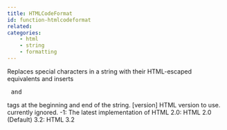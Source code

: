 ```yaml
---
title: HTMLCodeFormat
id: function-htmlcodeformat
related:
categories:
    - html
    - string
    - formatting
---
```


Replaces special characters in a string with their HTML-escaped
        equivalents and inserts <pre> and </pre> tags at the beginning
        and end of the string.
        [version]
            HTML version to use. currently ignored.
            -1: The latest implementation of HTML
            2.0: HTML 2.0 (Default)
            3.2: HTML 3.2